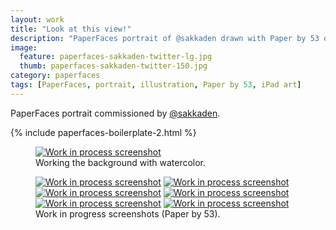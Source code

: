 ```yaml
---
layout: work
title: "Look at this view!"
description: "PaperFaces portrait of @sakkaden drawn with Paper by 53 on an iPad."
image: 
  feature: paperfaces-sakkaden-twitter-lg.jpg
  thumb: paperfaces-sakkaden-twitter-150.jpg
category: paperfaces
tags: [PaperFaces, portrait, illustration, Paper by 53, iPad art]
---
```


PaperFaces portrait commissioned by <a href="http://twitter.com/sakkaden">@sakkaden</a>.

{% include paperfaces-boilerplate-2.html %}

<figure>
	<a href="{{ site.url }}/images/paperfaces-sakkaden-process-1-lg.jpg"><img src="{{ site.url }}/images/paperfaces-sakkaden-process-1-750.jpg" alt="Work in process screenshot"></a>
	<figcaption>Working the background with watercolor.</figcaption>
</figure>

<figure class="half">
	<a href="{{ site.url }}/images/paperfaces-sakkaden-process-2-lg.jpg"><img src="{{ site.url }}/images/paperfaces-sakkaden-process-2-600.jpg" alt="Work in process screenshot"></a>
	<a href="{{ site.url }}/images/paperfaces-sakkaden-process-3-lg.jpg"><img src="{{ site.url }}/images/paperfaces-sakkaden-process-3-600.jpg" alt="Work in process screenshot"></a>
	<a href="{{ site.url }}/images/paperfaces-sakkaden-process-4-lg.jpg"><img src="{{ site.url }}/images/paperfaces-sakkaden-process-4-600.jpg" alt="Work in process screenshot"></a>
	<a href="{{ site.url }}/images/paperfaces-sakkaden-process-5-lg.jpg"><img src="{{ site.url }}/images/paperfaces-sakkaden-process-5-600.jpg" alt="Work in process screenshot"></a>
	<a href="{{ site.url }}/images/paperfaces-sakkaden-process-6-lg.jpg"><img src="{{ site.url }}/images/paperfaces-sakkaden-process-6-600.jpg" alt="Work in process screenshot"></a>
	<a href="{{ site.url }}/images/paperfaces-sakkaden-process-7-lg.jpg"><img src="{{ site.url }}/images/paperfaces-sakkaden-process-7-600.jpg" alt="Work in process screenshot"></a>
	<figcaption>Work in progress screenshots (Paper by 53).</figcaption>
</figure>